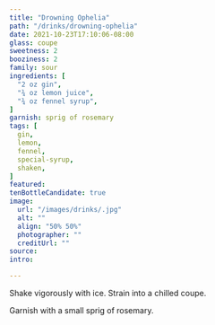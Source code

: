 ```yaml
---
title: "Drowning Ophelia"
path: "/drinks/drowning-ophelia"
date: 2021-10-23T17:10:06-08:00
glass: coupe
sweetness: 2
booziness: 2
family: sour
ingredients: [
  "2 oz gin",
  "¾ oz lemon juice",
  "¾ oz fennel syrup",
]
garnish: sprig of rosemary
tags: [
  gin,
  lemon,
  fennel,
  special-syrup,
  shaken,
]
featured:
tenBottleCandidate: true
image:
  url: "/images/drinks/.jpg"
  alt: ""
  align: "50% 50%"
  photographer: ""
  creditUrl: ""
source:
intro:

---
```

Shake vigorously with ice.
Strain into a chilled coupe.

Garnish with a small sprig of rosemary.
